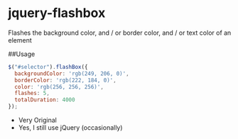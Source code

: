 jquery-flashbox
===============

Flashes the background color, and / or border color, and / or text color of an element

##Usage
```javascript
$("#selector").flashBox({
  backgroundColor: 'rgb(249, 206, 0)',
  borderColor: 'rgb(222, 184, 0)',
  color: 'rgb(256, 256, 256)',
  flashes: 5,
  totalDuration: 4000
});
```

- Very Original
- Yes, I still use jQuery (occasionally)
